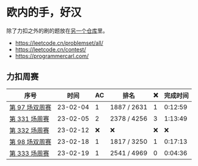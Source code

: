 # 欧内的手，好汉

除了力扣之外的刷的题放在[另一个仓库](https://github.com/mancuoj/fuck-algorithms)里。

- https://leetcode.cn/problemset/all/
- https://leetcode.cn/contest/
- https://programmercarl.com/


## 力扣周赛

| 序号                                                               | 时间     | AC  | 排名        | ❌   | 完成时间 |
| ------------------------------------------------------------------ | -------- | --- | ----------- | --- | -------- |
| [第 97 场双周赛](https://leetcode.cn/contest/biweekly-contest-97/) | 23-02-04 | 1   | 1887 / 2631 | 1   | 0:12:59  |
| [第 331 场周赛](https://leetcode.cn/contest/weekly-contest-331/)   | 23-02-05 | 2   | 2378 / 4256 | 3   | 1:13:49  |
| [第 332 场周赛](https://leetcode.cn/contest/weekly-contest-332/)   | 23-02-12 | ❌   | ❌           | ❌   | ❌        |
| [第 98 场双周赛](https://leetcode.cn/contest/biweekly-contest-98)  | 23-02-18 | 1   | 1817 / 3250 | 1   | 0:17:13  |
| [第 333 场周赛](https://leetcode.cn/contest/weekly-contest-333/)   | 23-02-19 | 1   | 2541 / 4969 | 0   | 0:04:36  |


